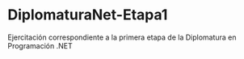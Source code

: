 # DiplomaturaNet-Etapa1
Ejercitación correspondiente a la primera etapa de la Diplomatura en Programación .NET
